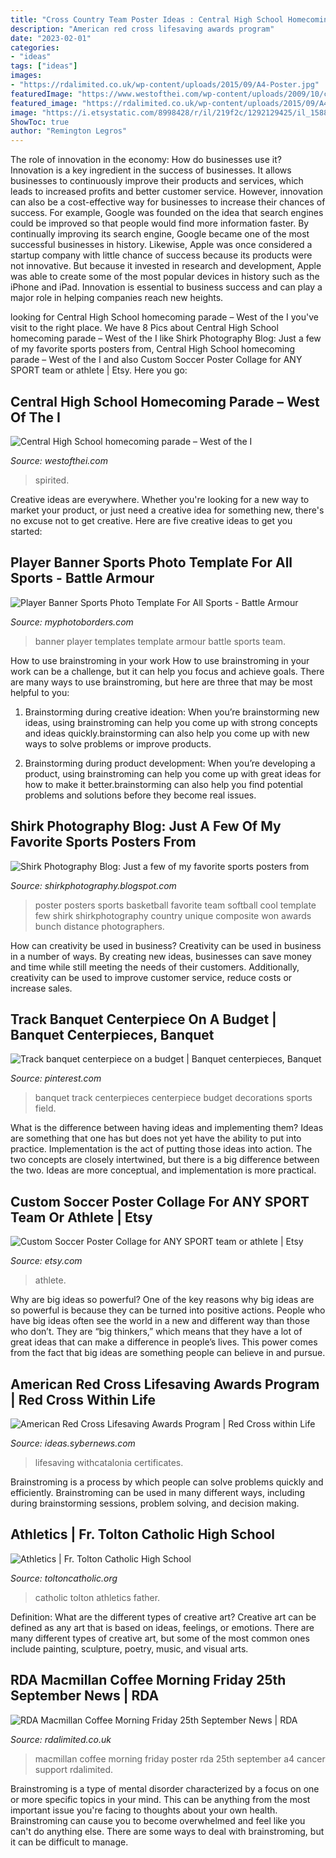 ```yaml
---
title: "Cross Country Team Poster Ideas : Central High School Homecoming Parade – West Of The I"
description: "American red cross lifesaving awards program"
date: "2023-02-01"
categories:
- "ideas"
tags: ["ideas"]
images:
- "https://rdalimited.co.uk/wp-content/uploads/2015/09/A4-Poster.jpg"
featuredImage: "https://www.westofthei.com/wp-content/uploads/2009/10/cross-1024x680.jpg"
featured_image: "https://rdalimited.co.uk/wp-content/uploads/2015/09/A4-Poster.jpg"
image: "https://i.etsystatic.com/8998428/r/il/219f2c/1292129425/il_1588xN.1292129425_5yib.jpg"
ShowToc: true
author: "Remington Legros"
---
```



The role of innovation in the economy: How do businesses use it?
Innovation is a key ingredient in the success of businesses. It allows businesses to continuously improve their products and services, which leads to increased profits and better customer service. However, innovation can also be a cost-effective way for businesses to increase their chances of success. For example, Google was founded on the idea that search engines could be improved so that people would find more information faster. By continually improving its search engine, Google became one of the most successful businesses in history. Likewise, Apple was once considered a startup company with little chance of success because its products were not innovative. But because it invested in research and development, Apple was able to create some of the most popular devices in history such as the iPhone and iPad. Innovation is essential to business success and can play a major role in helping companies reach new heights.

	

		
looking for Central High School homecoming parade – West of the I you've visit to the right place. We have 8 Pics about Central High School homecoming parade – West of the I like Shirk Photography Blog: Just a few of my favorite sports posters from, Central High School homecoming parade – West of the I and also Custom Soccer Poster Collage for ANY SPORT team or athlete | Etsy. Here you go:
		
    
## Central High School Homecoming Parade – West Of The I

<img loading=lazy src="https://www.westofthei.com/wp-content/uploads/2009/10/cross-1024x680.jpg" onerror="this.onerror=null;this.src='https://tse2.mm.bing.net/th?id=OIP.azlvvZnTH6zRJDgch2W1cAHaE6&amp;pid=15.1';" alt="Central High School homecoming parade – West of the I">

_Source: westofthei.com_

>spirited. 

	

Creative ideas are everywhere. Whether you're looking for a new way to market your product, or just need a creative idea for something new, there's no excuse not to get creative. Here are five creative ideas to get you started: 

    
## Player Banner Sports Photo Template For All Sports - Battle Armour

<img loading=lazy src="https://cdn3.bigcommerce.com/s-jdhnct1/products/229/images/745/battle_armour_48x72_banner__24849.1446754603.500.625.jpg?c=2" onerror="this.onerror=null;this.src='https://tse4.mm.bing.net/th?id=OIP.Mg8tddBCKqgkD3_NE4N3HAAAAA&amp;pid=15.1';" alt="Player Banner Sports Photo Template For All Sports - Battle Armour">

_Source: myphotoborders.com_

>banner player templates template armour battle sports team. 

	

How to use brainstroming in your work
How to use brainstroming in your work can be a challenge, but it can help you focus and achieve goals. There are many ways to use brainstroming, but here are three that may be most helpful to you:
1. Brainstorming during creative ideation: When you’re brainstorming new ideas, using brainstroming can help you come up with strong concepts and ideas quickly.brainstorming can also help you come up with new ways to solve problems or improve products.

2. Brainstorming during product development: When you’re developing a product, using brainstroming can help you come up with great ideas for how to make it better.brainstorming can also help you find potential problems and solutions before they become real issues.


    
## Shirk Photography Blog: Just A Few Of My Favorite Sports Posters From

<img loading=lazy src="https://1.bp.blogspot.com/-teF-0MPQDlc/UyX2nN6SJmI/AAAAAAAACgE/AoXMiSJiG4E/s1600/basketball+team,+basketball+poster,+basketball+composite,+cool+team+poster,+unique+team+poster,+sharks.jpg" onerror="this.onerror=null;this.src='https://tse1.mm.bing.net/th?id=OIP.6uEmi6byz25LInl8FVQsEQHaLG&amp;pid=15.1';" alt="Shirk Photography Blog: Just a few of my favorite sports posters from">

_Source: shirkphotography.blogspot.com_

>poster posters sports basketball favorite team softball cool template few shirk shirkphotography country unique composite won awards bunch distance photographers. 

	

How can creativity be used in business?
Creativity can be used in business in a number of ways. By creating new ideas, businesses can save money and time while still meeting the needs of their customers. Additionally, creativity can be used to improve customer service, reduce costs or increase sales.

    
## Track Banquet Centerpiece On A Budget | Banquet Centerpieces, Banquet

<img loading=lazy src="https://i.pinimg.com/originals/2c/cd/6e/2ccd6e797160160bf8b37247579cd2f5.jpg" onerror="this.onerror=null;this.src='https://tse1.mm.bing.net/th?id=OIP.QcQNOiyGIFm1OsMB_yqxCAHaJ4&amp;pid=15.1';" alt="Track banquet centerpiece on a budget | Banquet centerpieces, Banquet">

_Source: pinterest.com_

>banquet track centerpieces centerpiece budget decorations sports field. 

	

What is the difference between having ideas and implementing them?
Ideas are something that one has but does not yet have the ability to put into practice. Implementation is the act of putting those ideas into action. The two concepts are closely intertwined, but there is a big difference between the two. Ideas are more conceptual, and implementation is more practical.

    
## Custom Soccer Poster Collage For ANY SPORT Team Or Athlete | Etsy

<img loading=lazy src="https://i.etsystatic.com/8998428/r/il/219f2c/1292129425/il_1588xN.1292129425_5yib.jpg" onerror="this.onerror=null;this.src='https://tse1.mm.bing.net/th?id=OIP.285SsQgMUP0MNXrF__0xIwHaJ3&amp;pid=15.1';" alt="Custom Soccer Poster Collage for ANY SPORT team or athlete | Etsy">

_Source: etsy.com_

>athlete. 

	

Why are big ideas so powerful?
One of the key reasons why big ideas are so powerful is because they can be turned into positive actions. People who have big ideas often see the world in a new and different way than those who don’t. They are “big thinkers,” which means that they have a lot of great ideas that can make a difference in people’s lives. This power comes from the fact that big ideas are something people can believe in and pursue.

    
## American Red Cross Lifesaving Awards Program | Red Cross Within Life

<img loading=lazy src="https://ideas.sybernews.com/wp-content/uploads/2020/03/american-red-cross-lifesaving-awards-program-red-cross-within-life-saving-award-certificate-template.png" onerror="this.onerror=null;this.src='https://tse3.mm.bing.net/th?id=OIP.9gFnuKullhdQoy6pqBP7xAHaHj&amp;pid=15.1';" alt="American Red Cross Lifesaving Awards Program | Red Cross within Life">

_Source: ideas.sybernews.com_

>lifesaving withcatalonia certificates. 

	

Brainstroming is a process by which people can solve problems quickly and efficiently. Brainstroming can be used in many different ways, including during brainstorming sessions, problem solving, and decision making.

    
## Athletics | Fr. Tolton Catholic High School

<img loading=lazy src="https://toltoncatholic.org/wp-content/uploads/2015/11/AthleticHomePage.jpg" onerror="this.onerror=null;this.src='https://tse2.mm.bing.net/th?id=OIP.aC52RjqV2mpAwdfkVHehCgHaDu&amp;pid=15.1';" alt="Athletics | Fr. Tolton Catholic High School">

_Source: toltoncatholic.org_

>catholic tolton athletics father. 

	

Definition: What are the different types of creative art?
Creative art can be defined as any art that is based on ideas, feelings, or emotions. There are many different types of creative art, but some of the most common ones include painting, sculpture, poetry, music, and visual arts.

    
## RDA Macmillan Coffee Morning Friday 25th September News | RDA

<img loading=lazy src="https://rdalimited.co.uk/wp-content/uploads/2015/09/A4-Poster.jpg" onerror="this.onerror=null;this.src='https://tse4.mm.bing.net/th?id=OIP.I_IuJXEXClac_aU-IimY-AHaKe&amp;pid=15.1';" alt="RDA Macmillan Coffee Morning Friday 25th September News | RDA">

_Source: rdalimited.co.uk_

>macmillan coffee morning friday poster rda 25th september a4 cancer support rdalimited. 

	

Brainstroming is a type of mental disorder characterized by a focus on one or more specific topics in your mind. This can be anything from the most important issue you're facing to thoughts about your own health. Brainstroming can cause you to become overwhelmed and feel like you can't do anything else. There are some ways to deal with brainstroming, but it can be difficult to manage.

